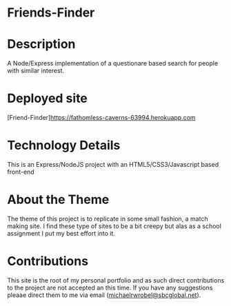 # Friends-Finder

# Description

A Node/Express implementation of a questionare based search for people with similar interest.

# Deployed site
[Friend-Finder]https://fathomless-caverns-63994.herokuapp.com

# Technology Details
This is an Express/NodeJS project with an  HTML5/CSS3/Javascript based front-end

# About the Theme

The theme of this project is to replicate in some small fashion, a match making site.
I find these type of sites to be a bit creepy but alas as a school assignment I put my best effort into it. 

# Contributions

This site is the root of my personal portfolio and as such direct contributions to the project are not accepted an this time.  If you have any suggestions pleaae direct them to me via email (michaelrwrobel@sbcglobal.net).
 
